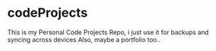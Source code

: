 # codeProjects

This is my Personal Code Projects Repo, i just use it for backups and syncing across devices
Also, maybe a portfolio too..
